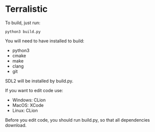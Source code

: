 # Terralistic

To build, just run:
```
python3 build.py
```
You will need to have installed to build:
- python3
- cmake
- make
- clang
- git

SDL2 will be installed by build.py.

If you want to edit code use:
- Windows: CLion
- MacOS: XCode
- Linux: CLion

Before you edit code, you should run build.py, so that all dependencies download.
